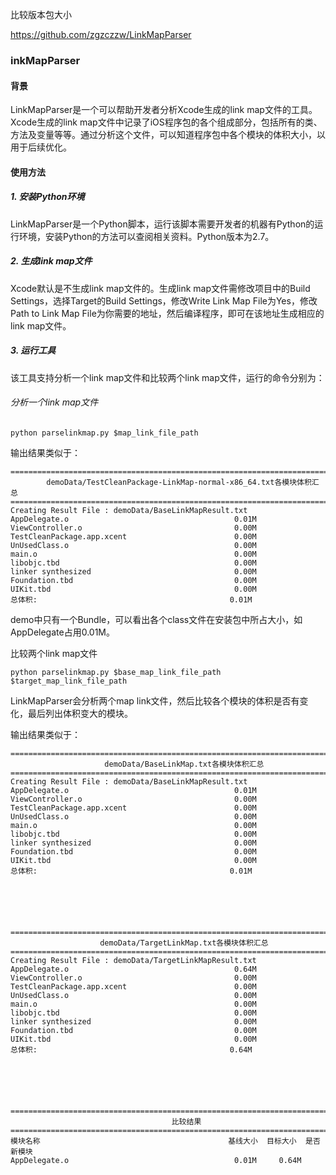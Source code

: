 比较版本包大小

https://github.com/zgzczzw/LinkMapParser

### inkMapParser

#### 背景

LinkMapParser是一个可以帮助开发者分析Xcode生成的link map文件的工具。Xcode生成的link map文件中记录了iOS程序包的各个组成部分，包括所有的类、方法及变量等等。通过分析这个文件，可以知道程序包中各个模块的体积大小，以用于后续优化。

#### 使用方法

##### 1. 安装Python环境

LinkMapParser是一个Python脚本，运行该脚本需要开发者的机器有Python的运行环境，安装Python的方法可以查阅相关资料。Python版本为2.7。

##### 2. 生成link map文件

Xcode默认是不生成link map文件的。生成link map文件需修改项目中的Build Settings，选择Target的Build Settings，修改Write Link Map File为Yes，修改Path to Link Map File为你需要的地址，然后编译程序，即可在该地址生成相应的link map文件。

##### 3. 运行工具

该工具支持分析一个link map文件和比较两个link map文件，运行的命令分别为：

###### 分析一个link map文件

```
python parselinkmap.py $map_link_file_path
```

输出结果类似于：

```
================================================================================
        demoData/TestCleanPackage-LinkMap-normal-x86_64.txt各模块体积汇总
================================================================================
Creating Result File : demoData/BaseLinkMapResult.txt
AppDelegate.o                                     0.01M
ViewController.o                                  0.00M
TestCleanPackage.app.xcent                        0.00M
UnUsedClass.o                                     0.00M
main.o                                            0.00M
libobjc.tbd                                       0.00M
linker synthesized                                0.00M
Foundation.tbd                                    0.00M
UIKit.tbd                                         0.00M
总体积:                                           0.01M
```

demo中只有一个Bundle，可以看出各个class文件在安装包中所占大小，如AppDelegate占用0.01M。

比较两个link map文件

```
python parselinkmap.py $base_map_link_file_path $target_map_link_file_path
```

LinkMapParser会分析两个map link文件，然后比较各个模块的体积是否有变化，最后列出体积变大的模块。

输出结果类似于：

```
================================================================================
                     demoData/BaseLinkMap.txt各模块体积汇总
================================================================================
Creating Result File : demoData/BaseLinkMapResult.txt
AppDelegate.o                                     0.01M
ViewController.o                                  0.00M
TestCleanPackage.app.xcent                        0.00M
UnUsedClass.o                                     0.00M
main.o                                            0.00M
libobjc.tbd                                       0.00M
linker synthesized                                0.00M
Foundation.tbd                                    0.00M
UIKit.tbd                                         0.00M
总体积:                                           0.01M






================================================================================
                    demoData/TargetLinkMap.txt各模块体积汇总
================================================================================
Creating Result File : demoData/TargetLinkMapResult.txt
AppDelegate.o                                     0.64M
ViewController.o                                  0.00M
TestCleanPackage.app.xcent                        0.00M
UnUsedClass.o                                     0.00M
main.o                                            0.00M
libobjc.tbd                                       0.00M
linker synthesized                                0.00M
Foundation.tbd                                    0.00M
UIKit.tbd                                         0.00M
总体积:                                           0.64M






================================================================================
                                    比较结果
================================================================================
模块名称                                          基线大小  目标大小  是否新模块
AppDelegate.o                                     0.01M     0.64M
```